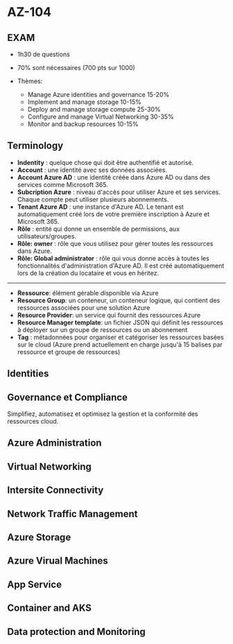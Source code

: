 # AZ-104

## EXAM

- 1h30 de questions
- 70% sont nécessaires (700 pts sur 1000)

- Thèmes:
  * Manage Azure identities and governance 15-20%
  * Implement and manage storage 10-15%
  * Deploy and manage storage compute 25-30%
  * Configure and manage Virtual Networking 30-35%
  * Monitor and backup resources 10-15%


## Terminology

- **Indentity** : quelque chose qui doit être authentifié et autorisé.
- **Account** : une identité avec ses données associées.
- **Account Azure AD** : une identité créée dans Azure AD ou dans des services comme Microsoft 365.
- **Subcription Azure** : niveau d'accès pour utiliser Azure et ses services. Chaque compte peut utiliser plusieurs abonnements.
- **Tenant Azure AD** : une instance d'Azure AD. Le tenant est automatiquement créé lors de votre première inscription à Azure et Microsoft 365.
- **Rôle** : entité qui donne un ensemble de permissions, aux utilisateurs/groupes.
- **Rôle: owner** : rôle que vous utilisez pour gérer toutes les ressources dans Azure.
- **Rôle: Global administrator** : rôle qui vous donne accès à toutes les fonctionnalités d'administration d'Azure AD. Il est créé automatiquement lors de la création du locataire et vous en héritez.
---
* **Ressource**: élément gérable disponible via Azure
* **Resource Group**: un conteneur, un conteneur logique, qui contient des ressources associées pour une solution Azure
* **Resource Provider**: un service qui fournit des ressources Azure
* **Resource Manager template**: un fichier JSON qui définit les ressources à déployer sur un groupe de ressources ou un abonnement
* **Tag** : métadonnées pour organiser et catégoriser les ressources basées sur le cloud (Azure prend actuellement en charge jusqu'à 15 balises par ressource et groupe de ressources)


## Identities

## Governance et Compliance

Simplifiez, automatisez et optimisez la gestion et la conformité des ressources cloud.

## Azure Administration

## Virtual Networking

## Intersite Connectivity

## Network Traffic Management

## Azure Storage

## Azure Virual Machines

## App Service

## Container and AKS

## Data protection and Monitoring

